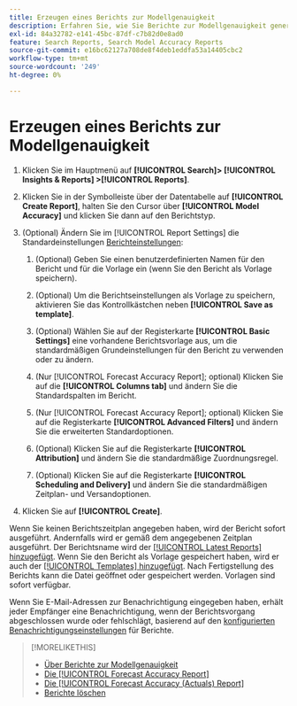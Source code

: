 ```yaml
---
title: Erzeugen eines Berichts zur Modellgenauigkeit
description: Erfahren Sie, wie Sie Berichte zur Modellgenauigkeit generieren.
exl-id: 84a32782-e141-45bc-87df-c7b82d0e8ad0
feature: Search Reports, Search Model Accuracy Reports
source-git-commit: e16bc62127a708de8f4deb1eddfa53a14405cbc2
workflow-type: tm+mt
source-wordcount: '249'
ht-degree: 0%

---
```


# Erzeugen eines Berichts zur Modellgenauigkeit

1. Klicken Sie im Hauptmenü auf **[!UICONTROL Search]> [!UICONTROL Insights & Reports] >[!UICONTROL Reports]**.

1. Klicken Sie in der Symbolleiste über der Datentabelle auf **[!UICONTROL Create Report]**, halten Sie den Cursor über **[!UICONTROL Model Accuracy]** und klicken Sie dann auf den Berichtstyp.

1. (Optional) Ändern Sie im [!UICONTROL Report Settings] die Standardeinstellungen [Berichteinstellungen](forecast-accuracy-report.md):

   1. (Optional) Geben Sie einen benutzerdefinierten Namen für den Bericht und für die Vorlage ein (wenn Sie den Bericht als Vorlage speichern).

   1. (Optional) Um die Berichtseinstellungen als Vorlage zu speichern, aktivieren Sie das Kontrollkästchen neben **[!UICONTROL Save as template]**.

   1. (Optional) Wählen Sie auf der Registerkarte **[!UICONTROL Basic Settings]** eine vorhandene Berichtsvorlage aus, um die standardmäßigen Grundeinstellungen für den Bericht zu verwenden oder zu ändern.

   1. (Nur [!UICONTROL Forecast Accuracy Report]; optional) Klicken Sie auf die **[!UICONTROL Columns tab]** und ändern Sie die Standardspalten im Bericht.

   1. (Nur [!UICONTROL Forecast Accuracy Report]; optional) Klicken Sie auf die Registerkarte **[!UICONTROL Advanced Filters]** und ändern Sie die erweiterten Standardoptionen.

   1. (Optional) Klicken Sie auf die Registerkarte **[!UICONTROL Attribution]** und ändern Sie die standardmäßige Zuordnungsregel.

   1. (Optional) Klicken Sie auf die Registerkarte **[!UICONTROL Scheduling and Delivery]** und ändern Sie die standardmäßigen Zeitplan- und Versandoptionen.

1. Klicken Sie auf **[!UICONTROL Create]**.

Wenn Sie keinen Berichtszeitplan angegeben haben, wird der Bericht sofort ausgeführt. Andernfalls wird er gemäß dem angegebenen Zeitplan ausgeführt. Der Berichtsname wird der [[!UICONTROL Latest Reports] hinzugefügt](/help/search-social-commerce/reports/report-about.md). Wenn Sie den Bericht als Vorlage gespeichert haben, wird er auch der [[!UICONTROL Templates] hinzugefügt](/help/search-social-commerce/reports/report-about.md). Nach Fertigstellung des Berichts kann die Datei geöffnet oder gespeichert werden. Vorlagen sind sofort verfügbar.

Wenn Sie E-Mail-Adressen zur Benachrichtigung eingegeben haben, erhält jeder Empfänger eine Benachrichtigung, wenn der Berichtsvorgang abgeschlossen wurde oder fehlschlägt, basierend auf den [konfigurierten Benachrichtigungseinstellungen](/help/search-social-commerce/notifications/notification-edit.md) für Berichte.

>[!MORELIKETHIS]
>
>* [Über Berichte zur Modellgenauigkeit](/help/search-social-commerce/reports/management/model-accuracy/model-accuracy-report-about.md)
>* [Die [!UICONTROL Forecast Accuracy Report]](forecast-accuracy-report.md)
>* [Die [!UICONTROL Forecast Accuracy (Actuals) Report]](forecast-accuracy-actuals-report.md)
>* [Berichte löschen](/help/search-social-commerce/reports/management/report-delete.md)
